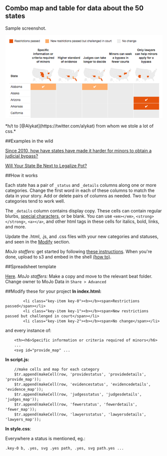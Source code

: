 ## Combo map and table for data about the 50 states

Sample screenshot. 
<p align="center">
  <img src="https://raw.githubusercontent.com/motherjones/map-table/master/img/screenshot.png" alt="screenshot"/>
</p>
*h/t to [@Alykat](https://twitter.com/alykat) from whom we stole a lot of css.*

##Examples in the wild

[Since 2010, how have states have made it harder for minors to obtain a judicial bypass?](http://www.motherjones.com/politics/2014/07/teen-abortion-judicial-bypass-parental-notification)

[Will Your State Be Next to Legalize Pot?](http://www.motherjones.com/politics/2014/02/pot-marijuana-legalization-map-states)

##How it works

Each state has a pair of ``_status`` and ``_details`` columns along one or more categories. Change the first word in each of these columns to match the data in your story. Add or delete pairs of columns as needed. Two to four categories tend to work well.

The ``_details`` column contains display copy. These cells can contain regular blurbs, [special characters](http://dev.w3.org/html5/html-author/charref), or be blank. You can use ``<em></em>``, ``<strong></strong>``, ``<a></a>``, and other html tags in these cells for italics, bold, links, and more.

Update the .html, .js, and .css files with your new categories and statuses, and seen in the [Modify](#modify-these-for-your-project) section.

*MoJo staffers:* get started by following [these instructions](https://github.com/motherjones/story-tools#starting-a-new-project). When you're done, upload to s3 and embed in the shell [(how to)](https://github.com/motherjones/story-tools#starting-a-new-project).

##Spreadsheet template

[Here](https://docs.google.com/spreadsheet/ccc?key=0AuHOPshyxQGGdDNKWm1nZV9xNjc3YWxyTVA0eGVLaEE#gid=0). *MoJo staffers:* Make a copy and move to the relevant beat folder. Change owner to MoJo Data in ``Share > Advanced``

##Modify these for your project
**In index.html:**

            <li class="key-item key-0"><b></b><span>Restrictions passed</span></li>
            <li class="key-item key-1"><b></b><span>New restrictions passed but challenged in court</span></li>
            <li class="key-item key-2"><b></b><span>No change</span></li>

and every instance of:

        <th><h6>Specific information or criteria required of minors</h6>
        ...
        <svg id="provide_map" ...


**In script.js:**

        //make cells and map for each category
        $tr.append(makeCell(row, 'providestatus', 'providedetails', 'provide_map'));
        $tr.append(makeCell(row, 'evidencestatus', 'evidencedetails', 'evidence_map'));
        $tr.append(makeCell(row, 'judgesstatus', 'judgesdetails', 'judges_map'));
        $tr.append(makeCell(row, 'fewerstatus', 'fewerdetails', 'fewer_map'));
        $tr.append(makeCell(row, 'lawyersstatus', 'lawyersdetails', 'lawyers_map'));

**In style.css**:

Everywhere a status is mentioned, eg.:

    .key-0 b, .yes, svg .yes path, .yes, svg path.yes ...
